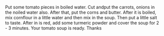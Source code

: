 Put some tomato pieces in boiled water.
Cut andput the carrots, onions in the noiled water also.
After that, put the corns and butter.
After it is boiled, mix cornflour in a little water and then mix in the soup.
Then put a little salt to taste.
After in is red, add some turmeric powder and cover the soup for 2 - 3 minutes.
Your tomato soup is ready.
Thanks 